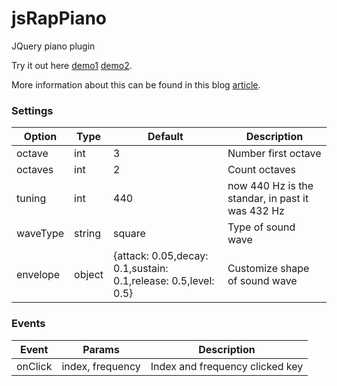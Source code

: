 # jsRapPiano
JQuery piano plugin

Try it out here <a href="https://thibor.github.io/jsRapPiano/">demo1</a> <a href="https://thibor.github.io/RapPiano/">demo2</a>.

More information about this can be found in this blog <a href="https://www.jqueryscript.net/other/Piano-App-jsRapPiano.html">article</a>.


### Settings

Option | Type | Default | Description
------ | ---- | ------- | -----------
octave | int | 3 | Number first octave
octaves | int | 2 | Count octaves
tuning | int | 440 |  now 440 Hz is the standar, in past it was 432 Hz
waveType | string | square | Type of sound wave
envelope | object | {attack: 0.05,decay: 0.1,sustain: 0.1,release: 0.5,level: 0.5} | Customize shape of sound wave

### Events

Event | Params | Description
------ | ---- | -------
onClick | index, frequency | Index and frequency clicked key
